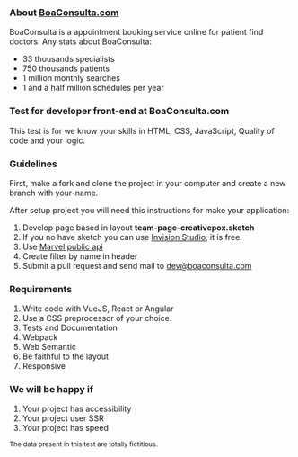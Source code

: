 ### About [BoaConsulta.com](https://www.boaconsulta.com)
BoaConsulta is a appointment booking service online for patient find doctors. Any stats about BoaConsulta:

* 33 thousands specialists
* 750 thousands patients
* 1 million monthly searches
* 1 and a half million schedules per year

### Test for developer front-end at BoaConsulta.com
This test is for we know your skills in HTML, CSS, JavaScript, Quality of code and your logic.

### Guidelines
First, make a fork and clone the project in your computer and create a new branch with your-name.

After setup project you will need this instructions for make your application:

1. Develop page based in layout **team-page-creativepox.sketch**
2. If you no have sketch you can use [Invision Studio](https://www.invisionapp.com/studio), it is free.
3. Use [Marvel public api](https://developer.marvel.com)
4. Create filter by name in header
5. Submit a pull request and send mail to dev@boaconsulta.com

### Requirements
1. Write code with VueJS, React or Angular
2. Use a CSS preprocessor of your choice.
3. Tests and Documentation
4. Webpack
5. Web Semantic
7. Be faithful to the layout
8. Responsive

### We will be happy if
1. Your project has accessibility
2. Your project user SSR
3. Your project has speed

<sub>The data present in this test are totally fictitious.</sub>
